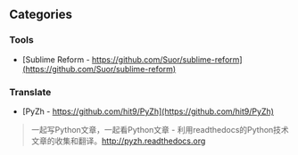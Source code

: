 ## Categories

### Tools
* [Sublime Reform - https://github.com/Suor/sublime-reform](https://github.com/Suor/sublime-reform)


### Translate
* [PyZh - https://github.com/hit9/PyZh](https://github.com/hit9/PyZh)

> 一起写Python文章，一起看Python文章 - 利用readthedocs的Python技术文章的收集和翻译。http://pyzh.readthedocs.org
